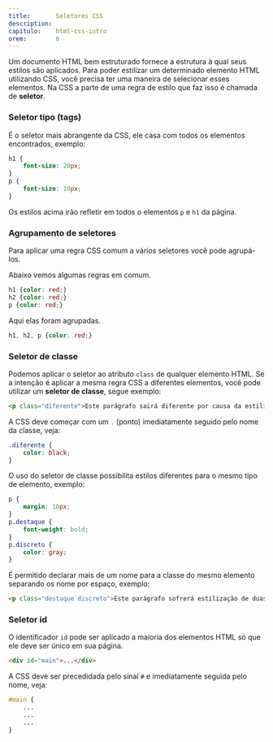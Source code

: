 ```yaml
---
title:       Seletores CSS 
description: 
capitulo:    html-css-intro
orem:        6
---
```


Um documento HTML bem estruturado fornece a estrutura à qual seus estilos são aplicados. Para poder estilizar um
determinado elemento HTML utilizando CSS, você precisa ter uma maneira de selecionar esses elementos. Na CSS a parte
de uma regra de estilo que faz isso é chamada de __seletor__.

### Seletor tipo (tags)

É o seletor mais abrangente da CSS, ele casa com todos os elementos encontrados, exemplo:

```css
h1 {
    font-size: 20px;
}
p {
    font-size: 10px;
}
```

Os estilos acima irão refletir em todos o elementos `p` e `h1` da página.



### Agrupamento de seletores

Para aplicar uma regra CSS comum a vários seletores você pode agrupá-los.

Abaixo vemos algumas regras em comum.

```css
h1 {color: red;}
h2 {color: red;}
p {color: red;}
```

Aqui elas foram agrupadas.

```css
h1, h2, p {color: red;}
```


### Seletor de classe

Podemos aplicar o seletor ao atributo `class` de qualquer elemento HTML. Se a intenção é aplicar a mesma regra CSS a 
diferentes elementos, você pode utilizar um __seletor de classe__, segue exemplo:

```html
<p class="diferente">Este parágrafo sairá diferente por causa da estilização</p>
```

A CSS deve começar com um `.` (ponto) imediatamente seguido pelo nome da classe, veja:

```css
.diferente { 
    color: black;
}
```

O uso do seletor de classe possibilita estilos diferentes para o mesmo tipo de elemento, exemplo:

```css
p {
    margin: 10px;
}
p.destaque { 
    font-weight: bold;
}
p.discreto { 
    color: gray;
}
```

É permitido declarar mais de um nome para a classe do mesmo elemento separando os nome por espaço, exemplo:

```html
<p class="destaque discreto">Este parágrafo sofrerá estilização de duas regras CSS</p>
```


### Seletor id

O identificador `id` pode ser aplicado a maioria dos elementos HTML só que ele deve ser único em sua página.

```html
<div id="main">...</div>
```

A CSS deve ser precedidada pelo sinal `#` e imediatamente seguida pelo nome, veja:

```css
#main {
    ...
    ...
    ...
}
```